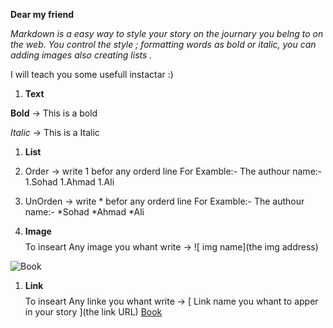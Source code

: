 **Dear my friend**


*Markdown is a easy way to style your story on the journary you belng to on the web. You control the style ;
formatting words as bold or italic, you can adding images also creating lists .* 

I will teach you some usefull instactar :)



1. **$$$$ Text $$$$**

**Bold** -> This is a bold

*Italic* -> This is a Italic


1. **$$$$ List $$$$**

  1. Order ->  write 1 befor any orderd line
  For Examble:- The authour name:-
   1.Sohad
   1.Ahmad
   1.Ali
  1. UnOrden -> write * befor any orderd line
   For Examble:- The authour name:-
   *Sohad
   *Ahmad
   *Ali
  
1. **$$$$ Image $$$$**
 To inseart Any image you whant write ->  ![ img name](the img address)
 
 ![Book](https://www.incimages.com/uploaded_files/image/970x450/getty_883231284_200013331818843182490_335833.jpg)
 
 
 1. **$$$$ Link $$$$**
  To inseart Any linke you whant write ->  [ Link name you whant to apper in your story ](the link URL)
[Book](https://www.booking.com/index.html?aid=309654;label=booking-be-en-emea-cr5fiGZemxjhmq6JhtbtFwS166197678153:pl:ta:p1:p22,516,000:ac:ap1t1:neg:fi:tikwd-13273066:lp9069818:li:dec:dm;ws=&gclid=EAIaIQobChMIiYXK0rvk5aAIVhOd3Ch0rSgorEAAYASAAEgJdH_D_BwE)
